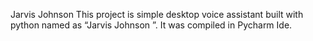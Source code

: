 Jarvis Johnson 
This project is simple desktop voice assistant built with python named as “Jarvis Johnson ”.  It was compiled in Pycharm Ide.
